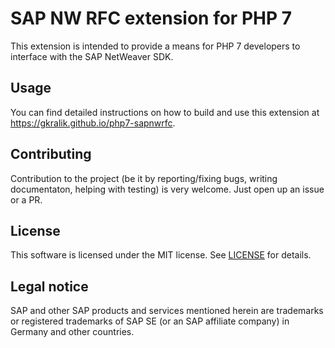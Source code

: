 
# SAP NW RFC extension for PHP 7

This extension is intended to provide a means for PHP 7 developers to interface with the SAP NetWeaver SDK.

## Usage

You can find detailed instructions on how to build and use this extension at https://gkralik.github.io/php7-sapnwrfc.

## Contributing

Contribution to the project (be it by reporting/fixing bugs, writing documentaton, helping with testing) is very welcome.
Just open up an issue or a PR.

## License

This software is licensed under the MIT license. See [LICENSE](LICENSE) for details.

## Legal notice

SAP and other SAP products and services mentioned herein are trademarks or registered trademarks of SAP SE (or an SAP affiliate company) in Germany and other countries.
